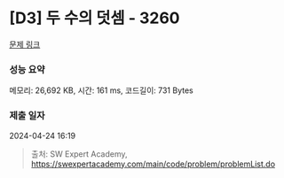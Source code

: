 # [D3] 두 수의 덧셈 - 3260 

[문제 링크](https://swexpertacademy.com/main/code/problem/problemDetail.do?contestProbId=AWBC1lOad9IDFAWr) 

### 성능 요약

메모리: 26,692 KB, 시간: 161 ms, 코드길이: 731 Bytes

### 제출 일자

2024-04-24 16:19



> 출처: SW Expert Academy, https://swexpertacademy.com/main/code/problem/problemList.do